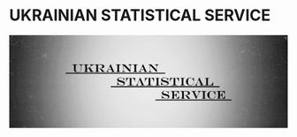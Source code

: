 <h1>UKRAINIAN STATISTICAL SERVICE</h1>

![Image alt](https://github.com/MaxiskaSN/database_basics_template/blob/master/src/image/USS.png)
